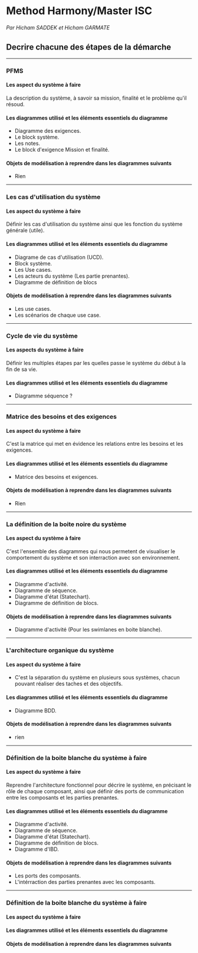 # Method Harmony/Master ISC
###### Par Hicham SADDEK et Hicham GARMATE

## Decrire chacune des étapes de la démarche

----

### PFMS
#### Les aspect du système à faire

La description du système, à savoir sa mission, finalité et le problème qu'il résoud.

#### Les diagrammes utilisé et les éléments essentiels du diagramme

- Diagramme des exigences.
- Le block système.
- Les notes.
- Le block d'exigence Mission et finalité.

#### Objets de modélisation à reprendre dans les diagrammes suivants
- Rien

-----

### Les cas d'utilisation du système
#### Les aspect du système à faire
Définir les cas d'utilisation du système ainsi que les fonction du système générale (utile).

#### Les diagrammes utilisé et les éléments essentiels du diagramme

- Diagrame de cas d'utilisation (UCD).
- Block système.
- Les Use cases.
- Les acteurs du système (Les partie prenantes).
- Diagramme de définition de blocs

#### Objets de modélisation à reprendre dans les diagrammes suivants

- Les use cases.
- Les scénarios de chaque use case.

-----

### Cycle de vie du système

#### Les aspects du système à faire

Définir les multiples étapes par les quelles passe le système du début à la fin de sa vie.

#### Les diagrammes utilisé et les éléments essentiels du diagramme

- Diagramme séquence ?

-----

### Matrice des besoins et des exigences
#### Les aspect du système à faire

C'est la matrice qui met en évidence les relations entre les besoins et les exigences.

#### Les diagrammes utilisé et les éléments essentiels du diagramme

- Matrice des besoins et exigences.

#### Objets de modélisation à reprendre dans les diagrammes suivants
- Rien

-----

### La définition de la boite noire du système
#### Les aspect du système à faire

C'est l'ensemble des diagrammes qui nous permetent de visualiser le comportement du système et son interraction avec son environnement.

#### Les diagrammes utilisé et les éléments essentiels du diagramme

- Diagramme d'activité.
- Diagramme de séquence.
- Diagramme d'état (Statechart).
- Diagramme de définition de blocs.

#### Objets de modélisation à reprendre dans les diagrammes suivants
- Diagramme d'activité (Pour les swimlanes en boite blanche).

-----

### L'architecture organique du système

#### Les aspect du système à faire

- C'est la séparation du système en plusieurs sous systèmes, chacun pouvant réaliser des taches et des objectifs.

#### Les diagrammes utilisé et les éléments essentiels du diagramme

- Diagramme BDD.

#### Objets de modélisation à reprendre dans les diagrammes suivants

- rien
-----

### Définition de la boite blanche du système à faire

#### Les aspect du système à faire

Reprendre l'architecture fonctionnel pour décrire le système, en précisant le rôle de chaque composant, ainsi que définir des ports de communication entre les composants et les parties prenantes.

#### Les diagrammes utilisé et les éléments essentiels du diagramme

- Diagramme d'activité.
- Diagramme de séquence.
- Diagramme d'état (Statechart).
- Diagramme de définition de blocs.
- Diagramme d'IBD.

#### Objets de modélisation à reprendre dans les diagrammes suivants

- Les ports des composants.
- L'intérraction des parties prenantes avec les composants.

-----

### Définition de la boite blanche du système à faire

#### Les aspect du système à faire


#### Les diagrammes utilisé et les éléments essentiels du diagramme



#### Objets de modélisation à reprendre dans les diagrammes suivants